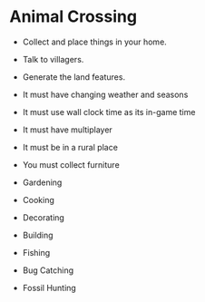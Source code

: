 # Animal Crossing

- Collect and place things in your home.
- Talk to villagers.
- Generate the land features.

- It must have changing weather and seasons
- It must use wall clock time as its in-game time
- It must have multiplayer
- It must be in a rural place
- You must collect furniture

- Gardening
- Cooking

- Decorating
- Building

- Fishing
- Bug Catching
- Fossil Hunting
